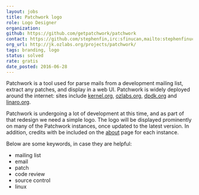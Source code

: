 ```yaml
---
layout: jobs
title: Patchwork logo
role: Logo Designer
organization:
github: https://github.com/getpatchwork/patchwork
contact: https://github.com/stephenfin,irc:sfinucan,mailto:stephenfinucane@hotmail.com
org_url: http://jk.ozlabs.org/projects/patchwork/
tags: branding, logo
status: solved
rate: gratis
date_posted: 2016-06-28
---
```

Patchwork is a tool used for parse mails from a development mailing list, extract any patches, and display in a web UI. Patchwork is widely deployed around the internet: sites include [kernel.org](https://patchwork.kernel.org/), [ozlabs.org](https://patchwork.ozlabs.org/), [dpdk.org](http://dpdk.org/dev/patchwork/) and [linaro.org](https://patches.linaro.org/).

Patchwork is undergoing a lot of development at this time, and as part of that redesign we need a simple logo. The logo will be displayed prominently on many of the Patchwork instances, once updated to the latest version. In addition, credits with be included on the [about](https://patchwork.ozlabs.org/help/about/) page for each instance.

Below are some keywords, in case they are helpful:
- mailing list
- email
- patch
- code review
- source control
- linux
